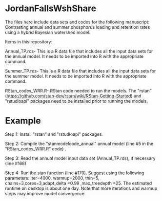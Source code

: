 # JordanFallsWshShare
The files here include data sets and codes for the following manuscript: Contrasting annual and summer phosphorus loading and retention rates using a hybrid Bayesian watershed model.

Items in this repository:

Annual_TP.rds- This is a R data file that includes all the input data sets for the annual model. It needs to be imported into R with the appropriate command.

Summer_TP.rds- This is a R data file that includes all the input data sets for the summer model. It needs to be imported into R with the appropriate command.

RStan_codes_WRR.R- RStan code needed to run the models. The "rstan" (https://github.com/stan-dev/rstan/wiki/RStan-Getting-Started) and "rstudioapi" packages need to be installed prior to running the models. 
# Example
Step 1: Install "rstan" and "rstudioapi" packages. 

Step 2: Compile the "stanmodelcode_annual" annual model (line #5 in the "RStan_codes_WRR.R" code) .

Step 3: Read the annual model input data set (Annual_TP.rds), if necessary (line #168)

Step 4: Run the stan function (line #170). Suggest using the following parameters: iter=4000, warmup=2000, thin=5, chains=3,cores=3,adapt_delta =0.99 ,max_treedepth =25. The estimated runtime on desktop is about one day. Note that more iterations and warmup steps may improve model convergence.
